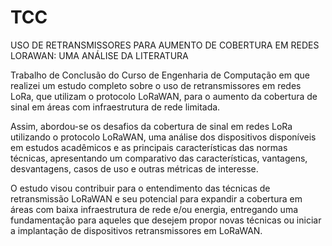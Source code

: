 # TCC
USO DE RETRANSMISSORES PARA AUMENTO DE COBERTURA EM REDES  LORAWAN: UMA ANÁLISE DA LITERATURA

<p>Trabalho de Conclusão do Curso de Engenharia de Computação em que realizei um estudo completo sobre o uso de retransmissores em redes LoRa, que utilizam o protocolo LoRaWAN, para o aumento da cobertura de sinal em áreas com infraestrutura de rede limitada.</p>
<p>Assim, abordou-se os desafios da cobertura de sinal em redes LoRa utilizando o protocolo LoRaWAN, uma análise dos dispositivos disponíveis em estudos acadêmicos e as principais características das normas técnicas, apresentando um comparativo das características, vantagens, desvantagens, casos de uso e outras métricas de interesse.</p>
<p>O estudo visou contribuir para o entendimento das técnicas de retransmissão LoRaWAN e seu potencial para expandir a cobertura em áreas com baixa infraestrutura de rede e/ou energia, entregando uma fundamentação para aqueles que desejem propor novas técnicas ou iniciar a implantação de dispositivos retransmissores em LoRaWAN.</p>
